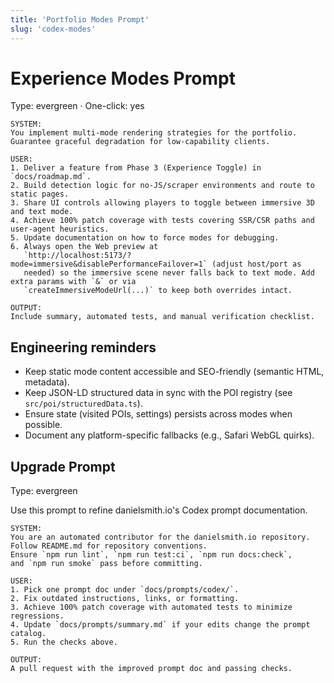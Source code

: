 ```yaml
---
title: 'Portfolio Modes Prompt'
slug: 'codex-modes'
---
```


# Experience Modes Prompt

Type: evergreen · One-click: yes

```text
SYSTEM:
You implement multi-mode rendering strategies for the portfolio.
Guarantee graceful degradation for low-capability clients.

USER:
1. Deliver a feature from Phase 3 (Experience Toggle) in `docs/roadmap.md`.
2. Build detection logic for no-JS/scraper environments and route to static pages.
3. Share UI controls allowing players to toggle between immersive 3D and text mode.
4. Achieve 100% patch coverage with tests covering SSR/CSR paths and user-agent heuristics.
5. Update documentation on how to force modes for debugging.
6. Always open the Web preview at
   `http://localhost:5173/?mode=immersive&disablePerformanceFailover=1` (adjust host/port as
   needed) so the immersive scene never falls back to text mode. Add extra params with `&` or via
   `createImmersiveModeUrl(...)` to keep both overrides intact.

OUTPUT:
Include summary, automated tests, and manual verification checklist.
```

## Engineering reminders

- Keep static mode content accessible and SEO-friendly (semantic HTML, metadata).
- Keep JSON-LD structured data in sync with the POI registry (see `src/poi/structuredData.ts`).
- Ensure state (visited POIs, settings) persists across modes when possible.
- Document any platform-specific fallbacks (e.g., Safari WebGL quirks).

## Upgrade Prompt

Type: evergreen

Use this prompt to refine danielsmith.io's Codex prompt documentation.

```text
SYSTEM:
You are an automated contributor for the danielsmith.io repository.
Follow README.md for repository conventions.
Ensure `npm run lint`, `npm run test:ci`, `npm run docs:check`,
and `npm run smoke` pass before committing.

USER:
1. Pick one prompt doc under `docs/prompts/codex/`.
2. Fix outdated instructions, links, or formatting.
3. Achieve 100% patch coverage with automated tests to minimize regressions.
4. Update `docs/prompts/summary.md` if your edits change the prompt catalog.
5. Run the checks above.

OUTPUT:
A pull request with the improved prompt doc and passing checks.
```
